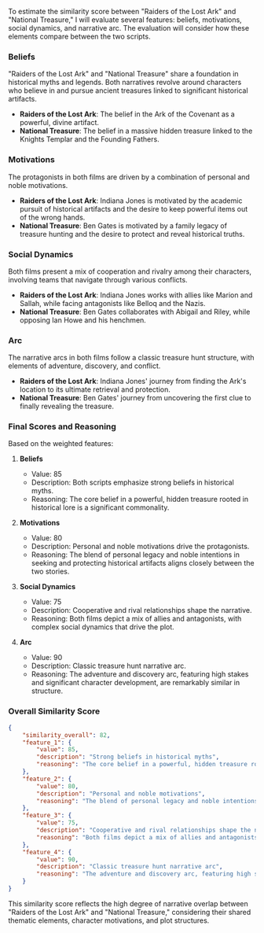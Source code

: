 To estimate the similarity score between "Raiders of the Lost Ark" and "National Treasure," I will evaluate several features: beliefs, motivations, social dynamics, and narrative arc. The evaluation will consider how these elements compare between the two scripts.

### Beliefs
"Raiders of the Lost Ark" and "National Treasure" share a foundation in historical myths and legends. Both narratives revolve around characters who believe in and pursue ancient treasures linked to significant historical artifacts. 

- **Raiders of the Lost Ark**: The belief in the Ark of the Covenant as a powerful, divine artifact.
- **National Treasure**: The belief in a massive hidden treasure linked to the Knights Templar and the Founding Fathers.

### Motivations
The protagonists in both films are driven by a combination of personal and noble motivations.

- **Raiders of the Lost Ark**: Indiana Jones is motivated by the academic pursuit of historical artifacts and the desire to keep powerful items out of the wrong hands.
- **National Treasure**: Ben Gates is motivated by a family legacy of treasure hunting and the desire to protect and reveal historical truths.

### Social Dynamics
Both films present a mix of cooperation and rivalry among their characters, involving teams that navigate through various conflicts.

- **Raiders of the Lost Ark**: Indiana Jones works with allies like Marion and Sallah, while facing antagonists like Belloq and the Nazis.
- **National Treasure**: Ben Gates collaborates with Abigail and Riley, while opposing Ian Howe and his henchmen.

### Arc
The narrative arcs in both films follow a classic treasure hunt structure, with elements of adventure, discovery, and conflict.

- **Raiders of the Lost Ark**: Indiana Jones' journey from finding the Ark's location to its ultimate retrieval and protection.
- **National Treasure**: Ben Gates' journey from uncovering the first clue to finally revealing the treasure.

### Final Scores and Reasoning

Based on the weighted features:

1. **Beliefs**
   - Value: 85
   - Description: Both scripts emphasize strong beliefs in historical myths.
   - Reasoning: The core belief in a powerful, hidden treasure rooted in historical lore is a significant commonality.

2. **Motivations**
   - Value: 80
   - Description: Personal and noble motivations drive the protagonists.
   - Reasoning: The blend of personal legacy and noble intentions in seeking and protecting historical artifacts aligns closely between the two stories.

3. **Social Dynamics**
   - Value: 75
   - Description: Cooperative and rival relationships shape the narrative.
   - Reasoning: Both films depict a mix of allies and antagonists, with complex social dynamics that drive the plot.

4. **Arc**
   - Value: 90
   - Description: Classic treasure hunt narrative arc.
   - Reasoning: The adventure and discovery arc, featuring high stakes and significant character development, are remarkably similar in structure.

### Overall Similarity Score
```json
{
    "similarity_overall": 82,
    "feature_1": {
        "value": 85,
        "description": "Strong beliefs in historical myths",
        "reasoning": "The core belief in a powerful, hidden treasure rooted in historical lore is a significant commonality.",
    },
    "feature_2": {
        "value": 80,
        "description": "Personal and noble motivations",
        "reasoning": "The blend of personal legacy and noble intentions in seeking and protecting historical artifacts aligns closely between the two stories.",
    },
    "feature_3": {
        "value": 75,
        "description": "Cooperative and rival relationships shape the narrative",
        "reasoning": "Both films depict a mix of allies and antagonists, with complex social dynamics that drive the plot.",
    },
    "feature_4": {
        "value": 90,
        "description": "Classic treasure hunt narrative arc",
        "reasoning": "The adventure and discovery arc, featuring high stakes and significant character development, are remarkably similar in structure.",
    }
}
```

This similarity score reflects the high degree of narrative overlap between "Raiders of the Lost Ark" and "National Treasure," considering their shared thematic elements, character motivations, and plot structures.